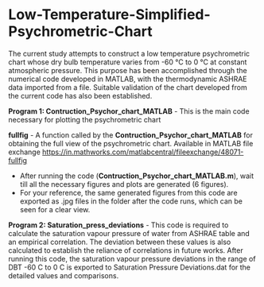# Low-Temperature-Simplified-Psychrometric-Chart

The current study attempts to construct a low temperature psychrometric chart whose dry bulb temperature varies from -60 °C to 0 °C at 
constant atmospheric pressure. This purpose has been accomplished through the numerical code developed in MATLAB, with the thermodynamic 
ASHRAE data imported from a file. Suitable validation of the chart developed from the current code has also been established.

**Program 1: Contruction_Psychor_chart_MATLAB** -
This is the main code necessary for plotting the psychrometric chart

**fullfig** -
A function called by the **Contruction_Psychor_chart_MATLAB** for obtaining the full view of the psychrometric chart. Available in 
MATLAB file exchange https://in.mathworks.com/matlabcentral/fileexchange/48071-fullfig
- After running the code (**Contruction_Psychor_chart_MATLAB.m**), wait till all the necessary figures and plots are generated (6 figures). 
- For your reference, the same generated figures from this code are exported as .jpg files in the folder after the 
code runs, which can be seen for a clear view. 

**Program 2: Saturation_press_deviations** -
This code is required to calculate the saturation vapour pressure of water from ASHRAE table and an empirical correlation. The deviation
between these values is also calculated to establish the reliance of correlations in future works.
After running this code, the saturation vapour pressure deviations in the range of DBT -60 C to 0 C is exported to Saturation Pressure Deviations.dat for the detailed values and comparisons. 
